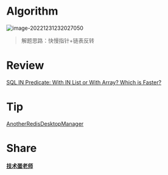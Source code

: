 # Algorithm

![image-20221231232027050](/Users/zhouyunpeng/Desktop/myblog/themes/tree/source/images/image-20221231232027050.png)

> 解题思路：快慢指针+链表反转

# Review

[SQL IN Predicate: With IN List or With Array? Which is Faster?](https://blog.jooq.org/sql-in-predicate-with-in-list-or-with-array-which-is-faster/)

# Tip

[AnotherRedisDesktopManager](https://github.com/qishibo/AnotherRedisDesktopManager)

# Share

[**技术蛋老师**](https://space.bilibili.com/327247876)